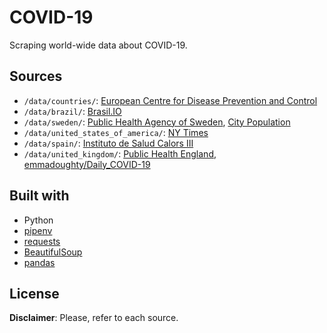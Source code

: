 # COVID-19

Scraping world-wide data about COVID-19.

## Sources

* `/data/countries/`: [European Centre for Disease Prevention and Control](https://www.ecdc.europa.eu/en/publications-data/download-todays-data-geographic-distribution-covid-19-cases-worldwide)
* `/data/brazil/`: [Brasil.IO](https://brasil.io/dataset/covid19/caso)
* `/data/sweden/`: [Public Health Agency of Sweden](https://www.folkhalsomyndigheten.se/smittskydd-beredskap/utbrott/aktuella-utbrott/covid-19/aktuellt-epidemiologiskt-lage), [City Population](http://citypopulation.de/en/sweden/cities/mun/)
* `/data/united_states_of_america/`: [NY Times](https://github.com/nytimes/covid-19-data)
* `/data/spain/`: [Instituto de Salud Calors III](https://covid19.isciii.es/)
* `/data/united_kingdom/`: [Public Health England](https://www.gov.uk/government/publications/covid-19-track-coronavirus-cases), [emmadoughty/Daily_COVID-19](https://github.com/emmadoughty/Daily_COVID-19)

## Built with

* Python
* [pipenv](https://github.com/pypa/pipenv)
* [requests](https://requests.readthedocs.io/en/master/)
* [BeautifulSoup](https://www.crummy.com/software/BeautifulSoup/bs4/doc/)
* [pandas](https://pandas.pydata.org/)

## License

**Disclaimer**: Please, refer to each source.
